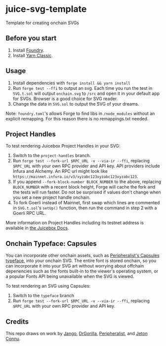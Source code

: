 # juice-svg-template
Template for creating onchain SVGs

## Before you start
1. Install [Foundry](https://book.getfoundry.sh/getting-started/installation).
2. Install [Yarn Classic](https://classic.yarnpkg.com/en/docs/install#mac-stable). 

## Usage
1. Install dependencies with `forge install && yarn install`
2. Run `forge test --ffi` to output an svg. Each time you run the test in `SVG.t.sol` will output `onchain.svg` to `/src` and open it in your default app for SVGs. Browser is a good choice for SVG reader. 
3. Change the data in `SVG.sol` to output the SVG of your dreams.


Note: `foundry.toml`'s allows Forge to find libs in `/node_modules` without an explicit remapping. For this reason there is no remappings.txt needed. 

## Project Handles
To test rendering Juicebox Project Handles in your SVG: 

1. Switch to the `project-handles` branch. 
2. Run `forge test --fork-url $RPC_URL -v --via-ir --ffi`, replacing `$RPC_URL` with your own RPC provider and API key. API providers include Infura and Alchemy. An RPC url might look like `https://mainnet.infura.io/v3/xyzabc123xyzabc123xyzabc123`.
3. If you append `--fork-block-number BLOCK_NUMBER` to the above, replacing `BLOCK_NUMBER` with a recent block height, Forge will cache the fork and the tests will run faster. Do not be surprised if values don't change when you set a new project handle onchain.
4. To fork Goerli instead of Mainnet, first swap which lines are commented in `SVG.t.sol`'s `setUp()` function, then run the command in step 2 with a Goerli RPC URL. 

More information on Project Handles including its testnet address is available in [the Juicebox Docs](https://info.juicebox.money/dev/api/contracts/or-utilities/jbprojecthandles/).

## Onchain Typeface: Capsules
You can incorporate other onchain assets, such as [Peripheralist's Capsules typeface](https://github.com/peripheralist/typeface), into your onchain SVG. The entire font is stored onchain, so you can incorporate it into your SVG art without worrying about offchain depenencies such as the fonts built-in to the viewer's operating system, or a popular Fonts API being unavailable when the SVG is viewed.

To test rendering an SVG using Capsules: 

1. Switch to the `typeface` branch
2. Run `forge test --fork-url $RPC_URL -v --via-ir --ffi`, replacing `$RPC_URL` with your own RPC provider and API key. 

## Credits
This repo draws on work by [Jango](https://github.com/mejango), [DrGorilla](https://github.com/drgorillamd), [Peripheralist](https://github.com/peripheralist), and [Jeton Connu](https://github.com/jeton-connu).